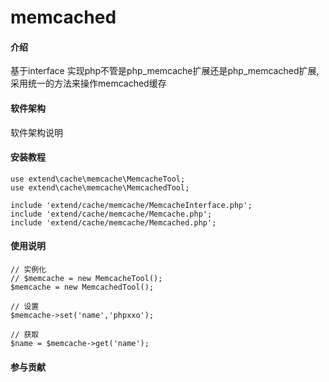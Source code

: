 # memcached

#### 介绍
基于interface 实现php不管是php_memcache扩展还是php_memcached扩展, 采用统一的方法来操作memcached缓存



#### 软件架构
软件架构说明


#### 安装教程
```
use extend\cache\memcache\MemcacheTool;
use extend\cache\memcache\MemcachedTool;

include 'extend/cache/memcache/MemcacheInterface.php';
include 'extend/cache/memcache/Memcache.php';
include 'extend/cache/memcache/Memcached.php';
```

#### 使用说明
```
// 实例化
// $memcache = new MemcacheTool();
$memcache = new MemcachedTool();

// 设置
$memcache->set('name','phpxxo');

// 获取
$name = $memcache->get('name');
```

#### 参与贡献

